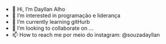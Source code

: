 - 👋 Hi, I’m Dayllan Alho
- 👀 I’m interested in programação e liderança
- 🌱 I’m currently learning gitHurb
- 💞️ I’m looking to collaborate on ...
- 📫 How to reach me por meio do instagram: @souzadayllan

<!---f
DayGeoComputer/DayGeoComputer is a ✨ special ✨ repository because its `README.md` (this file) appears on your GitHub profile.
You can click the Preview link to take a look at your changes.
--->
